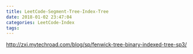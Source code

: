 ```yaml
---
title: LeetCode-Segment-Tree-Index-Tree
date: 2018-01-02 23:47:04
categories: LeetCode-Index
tags:
---
```




http://zxi.mytechroad.com/blog/sp/fenwick-tree-binary-indexed-tree-sp3/



